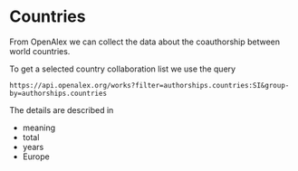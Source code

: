 # Countries

From OpenAlex we can collect the data about the coauthorship between world countries.

To get a selected country collaboration list we use the query
```
https://api.openalex.org/works?filter=authorships.countries:SI&group-by=authorships.countries
```
The details are described in 
  - meaning
  - total
  - years
  - Europe


